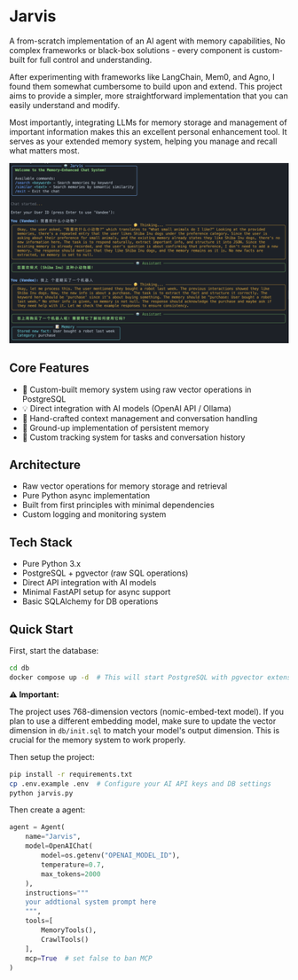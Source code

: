 # Jarvis

A from-scratch implementation of an AI agent with memory capabilities, No complex frameworks or black-box solutions - every component is custom-built for full control and understanding.

After experimenting with frameworks like LangChain, Mem0, and Agno, I found them somewhat cumbersome to build upon and extend. This project aims to provide a simpler, more straightforward implementation that you can easily understand and modify.

Most importantly, integrating LLMs for memory storage and management of important information makes this an excellent personal enhancement tool. It serves as your extended memory system, helping you manage and recall what matters most.

![pic1](/assets/pic1.png)

## Core Features

- 🧠 Custom-built memory system using raw vector operations in PostgreSQL
- 💡 Direct integration with AI models (OpenAI API / Ollama)
- 🔄 Hand-crafted context management and conversation handling
- 📌 Ground-up implementation of persistent memory
- 🎯 Custom tracking system for tasks and conversation history

## Architecture

- Raw vector operations for memory storage and retrieval
- Pure Python async implementation
- Built from first principles with minimal dependencies
- Custom logging and monitoring system

## Tech Stack

- Pure Python 3.x
- PostgreSQL + pgvector (raw SQL operations)
- Direct API integration with AI models
- Minimal FastAPI setup for async support
- Basic SQLAlchemy for DB operations

## Quick Start

First, start the database:
```bash
cd db
docker compose up -d  # This will start PostgreSQL with pgvector extension
```

**⚠️ Important:**

The project uses 768-dimension vectors (nomic-embed-text model). If you plan to use a different embedding model, make sure to update the vector dimension in `db/init.sql` to match your model's output dimension. This is crucial for the memory system to work properly.

Then setup the project:
```bash
pip install -r requirements.txt
cp .env.example .env  # Configure your AI API keys and DB settings
python jarvis.py
```
Then create a agent:

```python
agent = Agent(
    name="Jarvis",
    model=OpenAIChat(
        model=os.getenv("OPENAI_MODEL_ID"),
        temperature=0.7,
        max_tokens=2000
    ),
    instructions="""
    your addtional system prompt here
    """,
    tools=[
        MemoryTools(),
        CrawlTools()
    ],
    mcp=True  # set false to ban MCP
)
```
 